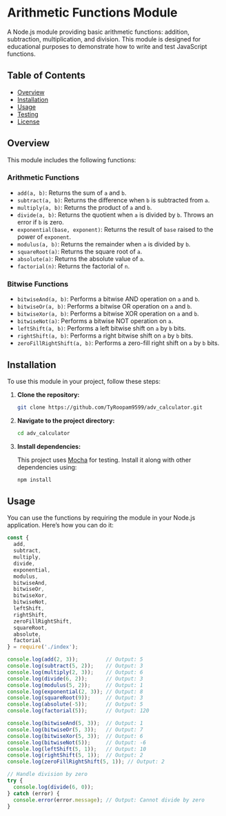 # Arithmetic Functions Module

A Node.js module providing basic arithmetic functions: addition, subtraction, multiplication, and division. This module is designed for educational purposes to demonstrate how to write and test JavaScript functions.

## Table of Contents

- [Overview](#overview)
- [Installation](#installation)
- [Usage](#usage)
- [Testing](#testing)
- [License](#license)

## Overview

This module includes the following functions:

### Arithmetic Functions
- `add(a, b)`: Returns the sum of `a` and `b`.
- `subtract(a, b)`: Returns the difference when `b` is subtracted from `a`.
- `multiply(a, b)`: Returns the product of `a` and `b`.
- `divide(a, b)`: Returns the quotient when `a` is divided by `b`. Throws an error if `b` is zero.
- `exponential(base, exponent)`: Returns the result of `base` raised to the power of `exponent`.
- `modulus(a, b)`: Returns the remainder when `a` is divided by `b`.
- `squareRoot(a)`: Returns the square root of `a`.
- `absolute(a)`: Returns the absolute value of `a`.
- `factorial(n)`: Returns the factorial of `n`.

### Bitwise Functions
- `bitwiseAnd(a, b)`: Performs a bitwise AND operation on `a` and `b`.
- `bitwiseOr(a, b)`: Performs a bitwise OR operation on `a` and `b`.
- `bitwiseXor(a, b)`: Performs a bitwise XOR operation on `a` and `b`.
- `bitwiseNot(a)`: Performs a bitwise NOT operation on `a`.
- `leftShift(a, b)`: Performs a left bitwise shift on `a` by `b` bits.
- `rightShift(a, b)`: Performs a right bitwise shift on `a` by `b` bits.
- `zeroFillRightShift(a, b)`: Performs a zero-fill right shift on `a` by `b` bits.

## Installation

To use this module in your project, follow these steps:

1. **Clone the repository:**

    ```bash
    git clone https://github.com/TyRoopam9599/adv_calculator.git
    ```

2. **Navigate to the project directory:**

    ```bash
    cd adv_calculator
    ```

3. **Install dependencies:**

    This project uses [Mocha](https://mochajs.org/) for testing. Install it along with other dependencies using:

    ```bash
    npm install
    ```

## Usage

You can use the functions by requiring the module in your Node.js application. Here’s how you can do it:

```javascript
const { 
  add, 
  subtract, 
  multiply, 
  divide, 
  exponential, 
  modulus, 
  bitwiseAnd, 
  bitwiseOr, 
  bitwiseXor, 
  bitwiseNot, 
  leftShift, 
  rightShift, 
  zeroFillRightShift, 
  squareRoot, 
  absolute, 
  factorial 
} = require('./index');

console.log(add(2, 3));         // Output: 5
console.log(subtract(5, 2));    // Output: 3
console.log(multiply(2, 3));    // Output: 6
console.log(divide(6, 2));      // Output: 3
console.log(modulus(5, 2));     // Output: 1
console.log(exponential(2, 3)); // Output: 8
console.log(squareRoot(9));     // Output: 3
console.log(absolute(-5));      // Output: 5
console.log(factorial(5));      // Output: 120

console.log(bitwiseAnd(5, 3));  // Output: 1
console.log(bitwiseOr(5, 3));   // Output: 7
console.log(bitwiseXor(5, 3));  // Output: 6
console.log(bitwiseNot(5));     // Output: -6
console.log(leftShift(5, 1));   // Output: 10
console.log(rightShift(5, 1));  // Output: 2
console.log(zeroFillRightShift(5, 1)); // Output: 2

// Handle division by zero
try {
  console.log(divide(6, 0));
} catch (error) {
  console.error(error.message); // Output: Cannot divide by zero
}
